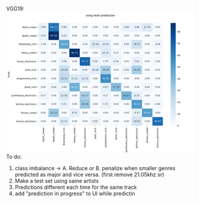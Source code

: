 VGG19:
![song level prediction_confusion_matrix_voting_max_val_acc.png](CNN%2FModel_Weights_Logs%2Fvgg19%2Fsong%20level%20prediction_confusion_matrix_voting_max_val_acc.png)
To do:  
1. class imbalance -> A. Reduce or B. penalize when smaller genres predicted as major and vice versa.
   (first remove 21.05khz sr)
2. Make a test set using same artists
3. Predictions different each time for the same track
4. add "prediction in progress" to UI while predictin



